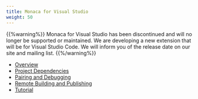 ```yaml
---
title: Monaca for Visual Studio
weight: 50
---
```


{{%warning%}}
Monaca for Visual Studio has been discontinued and will no longer be supported or maintained. We are developing a new extension that will be for Visual Studio Code. We will inform you of the release date on our site and mailing list.
{{%/warning%}}

- [Overview](overview)
- [Project Dependencies](dependencies)
- [Pairing and Debugging](pairing_debugging)
- [Remote Building and Publishing](build_publish)
- [Tutorial](tutorial)

